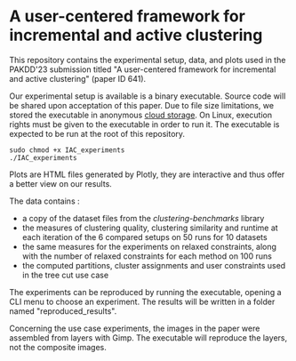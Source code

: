 # A user-centered framework for incremental and active clustering

This repository contains the experimental setup, data, and plots used in the PAKDD'23 submission titled "A user-centered framework for incremental and active clustering" (paper ID 641).

Our experimental setup is available is a binary executable. Source code will be shared upon acceptation of this paper.
Due to file size limitations, we stored the executable in anonymous [cloud storage](https://drive.proton.me/urls/5Q8DHMSSYW#0qj9E4Yk8wNI). 
On Linux, execution rights must be given to the executable in order to run it.
The executable is expected to be run at the root of this repository.

```
sudo chmod +x IAC_experiments
./IAC_experiments
```

Plots are HTML files generated by Plotly, they are interactive and thus offer a better view on our results.

The data contains :
- a copy of the dataset files from the *clustering-benchmarks* library
- the measures of clustering quality, clustering similarity and runtime at each iteration of the 6 compared setups on 50 runs for 10 datasets
- the same measures for the experiments on relaxed constraints, along with the number of relaxed constraints for each method on 100 runs
- the computed partitions, cluster assignments and user constraints used in the tree cut use case

The experiments can be reproduced by running the executable, opening a CLI menu to choose an experiment. The results will be written in a folder named "reproduced_results".

Concerning the use case experiments, the images in the paper were assembled from layers with Gimp. The executable will reproduce the layers, not the composite images.

